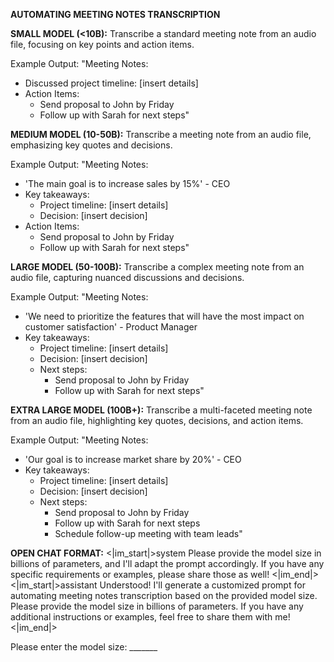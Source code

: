 **AUTOMATING MEETING NOTES TRANSCRIPTION**

**SMALL MODEL (<10B):**
Transcribe a standard meeting note from an audio file, focusing on key points and action items.

Example Output:
"Meeting Notes:

* Discussed project timeline: [insert details]
* Action Items:
	+ Send proposal to John by Friday
	+ Follow up with Sarah for next steps"

**MEDIUM MODEL (10-50B):**
Transcribe a meeting note from an audio file, emphasizing key quotes and decisions.

Example Output:
"Meeting Notes:

* 'The main goal is to increase sales by 15%' - CEO
* Key takeaways:
	+ Project timeline: [insert details]
	+ Decision: [insert decision]
* Action Items:
	+ Send proposal to John by Friday
	+ Follow up with Sarah for next steps"

**LARGE MODEL (50-100B):**
Transcribe a complex meeting note from an audio file, capturing nuanced discussions and decisions.

Example Output:
"Meeting Notes:

* 'We need to prioritize the features that will have the most impact on customer satisfaction' - Product Manager
* Key takeaways:
	+ Project timeline: [insert details]
	+ Decision: [insert decision]
	+ Next steps:
		- Send proposal to John by Friday
		- Follow up with Sarah for next steps"

**EXTRA LARGE MODEL (100B+):**
Transcribe a multi-faceted meeting note from an audio file, highlighting key quotes, decisions, and action items.

Example Output:
"Meeting Notes:

* 'Our goal is to increase market share by 20%' - CEO
* Key takeaways:
	+ Project timeline: [insert details]
	+ Decision: [insert decision]
	+ Next steps:
		- Send proposal to John by Friday
		- Follow up with Sarah for next steps
		- Schedule follow-up meeting with team leads"

**OPEN CHAT FORMAT:**
<|im_start|>system Please provide the model size in billions of parameters, and I'll adapt the prompt accordingly. If you have any specific requirements or examples, please share those as well! <|im_end|>
<|im_start|>assistant Understood! I'll generate a customized prompt for automating meeting notes transcription based on the provided model size. Please provide the model size in billions of parameters. If you have any additional instructions or examples, feel free to share them with me! <|im_end|>

Please enter the model size: _______